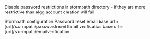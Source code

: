 Disable password restrictions in stormpath directory - if they are more restrictive than elgg account creation will fail

Stormpath configuration
Password reset email base url = [url]/stormpath/passwordreset
Email verification base url = [url]/stormpath/emailverification

